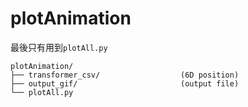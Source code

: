 # plotAnimation
最後只有用到`plotAll.py`
```
plotAnimation/
├── transformer_csv/                  (6D position)
├── output_gif/                       (output file)
└── plotAll.py
```
